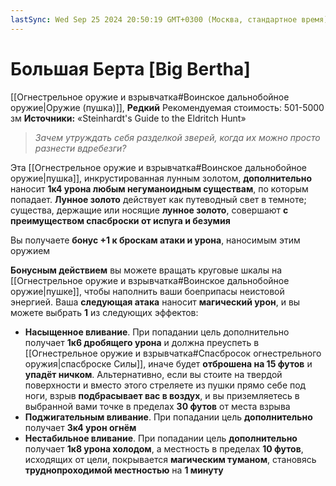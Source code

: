 ```yaml
---
lastSync: Wed Sep 25 2024 20:50:19 GMT+0300 (Москва, стандартное время)
---
```

# Большая Берта [Big Bertha]

[[Огнестрельное оружие и взрывчатка#Воинское дальнобойное оружие|Оружие (пушка)]], **Редкий**
Рекомендуемая стоимость: 501-5000 зм
**Источники:** «Steinhardt's Guide to the Eldritch Hunt»

> *Зачем утруждать себя разделкой зверей, когда их можно просто разнести вдребезги?*

Эта [[Огнестрельное оружие и взрывчатка#Воинское дальнобойное оружие|пушка]], инкрустированная лунным золотом, **дополнительно** наносит **1к4 урона любым негуманоидным существам**, по которым попадает. **Лунное золото** действует как путеводный свет в темноте; существа, держащие или носящие **лунное золото**, совершают **с преимуществом спасброски от испуга и безумия**

Вы получаете **бонус +1 к броскам атаки и урона**, наносимым этим оружием

**Бонусным действием** вы можете вращать круговые шкалы на [[Огнестрельное оружие и взрывчатка#Воинское дальнобойное оружие|пушке]], чтобы наполнить ваши боеприпасы неистовой энергией. Ваша **следующая атака** наносит **магический урон**, и вы можете выбрать **1** из следующих эффектов:

- **Насыщенное вливание**. При попадании цель дополнительно получает **1к6 дробящего урона** и должна преуспеть в [[Огнестрельное оружие и взрывчатка#Спасбросок огнестрельного оружия|спасброске Силы]], иначе будет **отброшена на 15 футов** и **упадёт ничком**. Альтернативно, если вы стоите на твердой поверхности и вместо этого стреляете из пушки прямо себе под ноги, взрыв **подбрасывает вас в воздух**, и вы приземляетесь в выбранной вами точке в пределах **30 футов** от места взрыва
- **Поджигательным вливание**. При попадании цель **дополнительно** получает **3к4 урон огнём**
- **Нестабильное вливание**. При попадании цель **дополнительно** получает **1к8 урона холодом**, а местность в пределах **10 футов**, исходящих от цели, покрывается **магическим туманом**, становясь **труднопроходимой местностью** на **1 минуту**